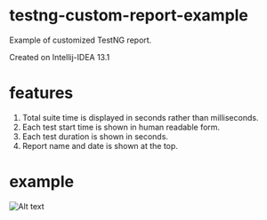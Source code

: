 testng-custom-report-example
============================

Example of customized TestNG report.

Created on Intellij-IDEA 13.1

features
=========================

1. Total suite time is displayed in seconds rather than milliseconds.
2. Each test start time is shown in human readable form.
3. Each test duration is shown in seconds.
4. Report name and date is shown at the top.

example 
=========================

![Alt text](https://raw.githubusercontent.com/djangofan/testng-custom-report-example/master/rendered-example.png "Rendered Example")
